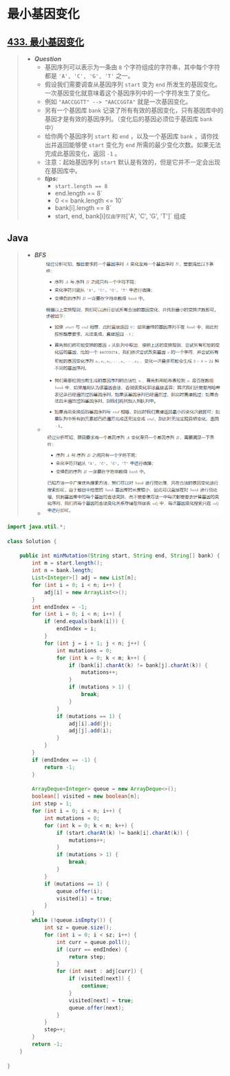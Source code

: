 # 最小基因变化

## [433. 最小基因变化](https://leetcode.cn/problems/minimum-genetic-mutation/)

> - ***Question***
>   - 基因序列可以表示为一条由 `8` 个字符组成的字符串，其中每个字符都是 `'A', 'C', 'G', 'T'` 之一。
>   - 假设我们需要调查从基因序列 `start` 变为 `end` 所发生的基因变化。一次基因变化就意味着这个基因序列中的一个字符发生了变化。
>   - 例如 `"AACCGGTT" --> "AACCGGTA"` 就是一次基因变化。
>   - 另有一个基因库 `bank` 记录了所有有效的基因变化，只有基因库中的基因才是有效的基因序列。（变化后的基因必须位于基因库 `bank` 中）
>   - 给你两个基因序列 `start` 和 `end` ，以及一个基因库 `bank` ，请你找出并返回能够使 `start` 变化为 `end` 所需的最少变化次数。如果无法完成此基因变化，返回 `-1` 。
>   - 注意：起始基因序列 `start` 默认是有效的，但是它并不一定会出现在基因库中。
>   - ***tips:***
>     - `start.length == 8`
>     - end.length == 8`
>     - 0 <= bank.length <= 10`
>     - bank[i].length == 8`
>     - start, end, bank[i]` 仅由字符 `['A', 'C', 'G', 'T']` 组成

## Java

> - ***BFS***
>   - ![image](./images/最小基因变化1.png)
>   - ![image](./images/最小基因变化2.png)

```java
import java.util.*;

class Solution {

    public int minMutation(String start, String end, String[] bank) {
        int m = start.length();
        int n = bank.length;
        List<Integer>[] adj = new List[n];
        for (int i = 0; i < n; i++) {
            adj[i] = new ArrayList<>();
        }
        int endIndex = -1;
        for (int i = 0; i < n; i++) {
            if (end.equals(bank[i])) {
                endIndex = i;
            }
            for (int j = i + 1; j < n; j++) {
                int mutations = 0;
                for (int k = 0; k < m; k++) {
                    if (bank[i].charAt(k) != bank[j].charAt(k)) {
                        mutations++;
                    }
                    if (mutations > 1) {
                        break;
                    }
                }
                if (mutations == 1) {
                    adj[i].add(j);
                    adj[j].add(i);
                }
            }
        }
        if (endIndex == -1) {
            return -1;
        }

        ArrayDeque<Integer> queue = new ArrayDeque<>();
        boolean[] visited = new boolean[n];
        int step = 1;
        for (int i = 0; i < n; i++) {
            int mutations = 0;
            for (int k = 0; k < m; k++) {
                if (start.charAt(k) != bank[i].charAt(k)) {
                    mutations++;
                }
                if (mutations > 1) {
                    break;
                }
            }
            if (mutations == 1) {
                queue.offer(i);
                visited[i] = true;
            }
        }
        while (!queue.isEmpty()) {
            int sz = queue.size();
            for (int i = 0; i < sz; i++) {
                int curr = queue.poll();
                if (curr == endIndex) {
                    return step;
                }
                for (int next : adj[curr]) {
                    if (visited[next]) {
                        continue;
                    }
                    visited[next] = true;
                    queue.offer(next);
                }
            }
            step++;
        }
        return -1;
    }

}
```

